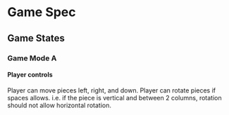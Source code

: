# Game Spec

## Game States

### Game Mode A

#### Player controls
Player can move pieces left, right, and down. 
Player can rotate pieces if spaces allows. i.e. if the piece is vertical and between 2 columns, rotation should not allow horizontal rotation.